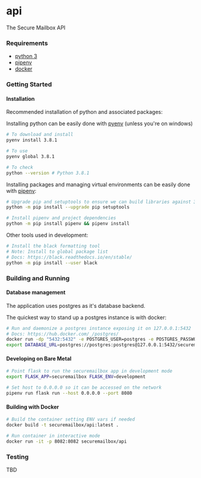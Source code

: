 # api

The Secure Mailbox API

### Requirements

- [python 3](https://www.python.org/downloads/)
- [pipenv](https://pipenv.readthedocs.io/en/latest/install/#installing-pipenv)
- [docker](https://docs.docker.com/)

### Getting Started

#### Installation

Recommended installation of python and associated packages:

Installing python can be easily done with [pyenv](https://github.com/pyenv/pyenv#installation) (unless you're on windows)

```bash
# To download and install
pyenv install 3.8.1

# To use
pyenv global 3.8.1

# To check
python --version # Python 3.8.1
```

Installing packages and managing virtual environments can be easily done with [pipenv](https://pipenv.readthedocs.io/en/latest/install/#installing-pipenv):

```bash
# Upgrade pip and setuptools to ensure we can build libraries against 3.8
python -m pip install --upgrade pip setuptools

# Install pipenv and project dependencies
python -m pip install pipenv && pipenv install
```

Other tools used in development:

```bash
# Install the black formatting tool
# Note: Install to global package list
# Docs: https://black.readthedocs.io/en/stable/
python -m pip install --user black
```

### Building and Running

#### Database management

The application uses postgres as it's database backend.

The quickest way to stand up a postgres instance is with docker:

```bash
# Run and daemonize a postgres instance exposing it on 127.0.0.1:5432
# Docs: https://hub.docker.com/_/postgres/
docker run -dp "5432:5432" -e POSTGRES_USER=postgres -e POSTGRES_PASSWORD=postgres -e POSTGRES_DB=securemailbox postgres:latest
export DATABASE_URL=postgres://postgres:postgres@127.0.0.1:5432/securemailbox
```

#### Developing on Bare Metal

```bash
# Point flask to run the securemailbox app in development mode
export FLASK_APP=securemailbox FLASK_ENV=development

# Set host to 0.0.0.0 so it can be accessed on the network
pipenv run flask run --host 0.0.0.0 --port 8080
```

#### Building with Docker

```bash
# Build the container setting ENV vars if needed
docker build -t securemailbox/api:latest .

# Run container in interactive mode
docker run -it -p 8082:8082 securemailbox/api
```

### Testing

TBD
